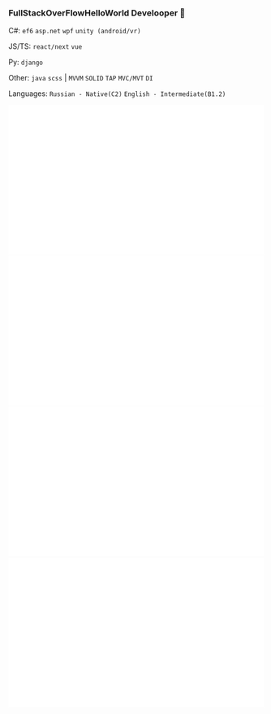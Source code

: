 ### FullStackOverFlowHelloWorld Develooper 👋


C#: `ef6` `asp.net` `wpf` `unity (android/vr)`

JS/TS: `react/next` `vue`

Py: `django`

Other: `java` `scss` | `MVVM` `SOLID` `TAP` `MVC/MVT` `DI`

Languages: `Russian - Native(C2)` `English - Intermediate(B1.2)`

![](https://raw.githubusercontent.com/Xefise/GithubStats/master/generated/overview.svg#gh-dark-mode-only)
![](https://raw.githubusercontent.com/Xefise/GithubStats/master/generated/overview.svg#gh-light-mode-only)
![](https://raw.githubusercontent.com/Xefise/GithubStats/master/generated/languages.svg#gh-dark-mode-only)
![](https://raw.githubusercontent.com/Xefise/GithubStats/master/generated/languages.svg#gh-light-mode-only)
